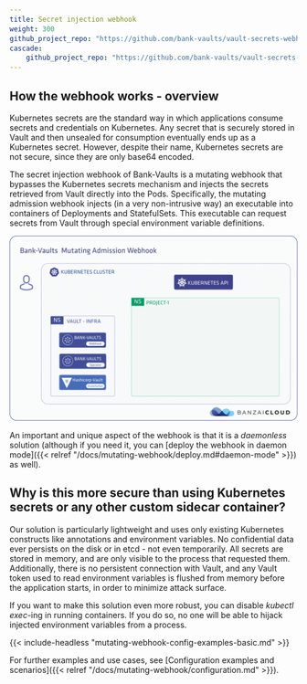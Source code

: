 ```yaml
---
title: Secret injection webhook
weight: 300
github_project_repo: "https://github.com/bank-vaults/vault-secrets-webhook"
cascade:
    github_project_repo: "https://github.com/bank-vaults/vault-secrets-webhook"
---
```


## How the webhook works - overview

Kubernetes secrets are the standard way in which applications consume secrets and credentials on Kubernetes. Any secret that is securely stored in Vault and then unsealed for consumption eventually ends up as a Kubernetes secret. However, despite their name, Kubernetes secrets are not secure, since they are only base64 encoded.

The secret injection webhook of Bank-Vaults is a mutating webhook that bypasses the Kubernetes secrets mechanism and injects the secrets retrieved from Vault directly into the Pods. Specifically, the mutating admission webhook injects (in a very non-intrusive way) an executable into containers of Deployments and StatefulSets. This executable can request secrets from Vault through special environment variable definitions.

![Kubernetes API requests](/img/vault-mutating-webhook-revisited.gif)

An important and unique aspect of the webhook is that it is a *daemonless* solution (although if you need it, you can [deploy the webhook in daemon mode]({{< relref "/docs/mutating-webhook/deploy.md#daemon-mode" >}}) as well).

## Why is this more secure than using Kubernetes secrets or any other custom sidecar container?

Our solution is particularly lightweight and uses only existing Kubernetes constructs like annotations and environment variables. No confidential data ever persists on the disk or in etcd - not even temporarily. All secrets are stored in memory, and are only visible to the process that requested them. Additionally, there is no persistent connection with Vault, and any Vault token used to read environment variables is flushed from memory before the application starts, in order to minimize attack surface.

If you want to make this solution even more robust, you can disable *kubectl exec*-ing in running containers. If you do so, no one will be able to hijack injected environment variables from a process.

{{< include-headless "mutating-webhook-config-examples-basic.md"  >}}

For further examples and use cases, see [Configuration examples and scenarios]({{< relref "/docs/mutating-webhook/configuration.md" >}}).
